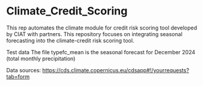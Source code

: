 # Climate_Credit_Scoring
This rep automates the climate module for credit risk scoring tool developed by CIAT with partners. 
This repository focuses on integrating seasonal forecasting into the climate-credit risk scoring tool. 

Test data
The file typefc_mean is the seasonal forecast for December 2024 (total monthly precipitation)

Data sources:
https://cds.climate.copernicus.eu/cdsapp#!/yourrequests?tab=form 
